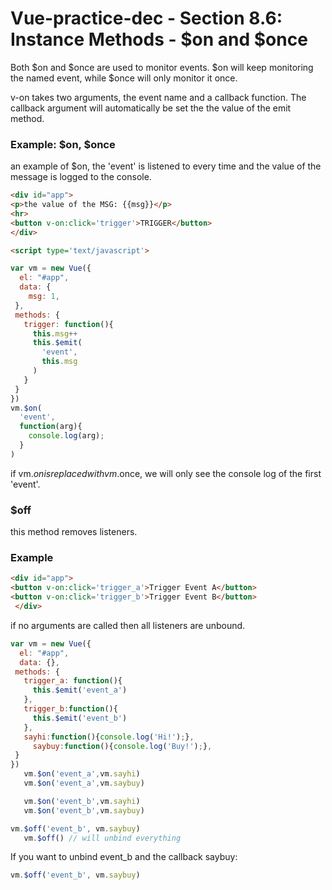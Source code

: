# Vue-practice-dec - Section 8.6: Instance Methods - $on and $once

Both $on and $once are used to monitor events. $on will keep monitoring the named event, while $once will only monitor it once.

v-on takes two arguments, the event name and a callback function.  The callback argument will automatically be set the the value of the emit method.

### Example: $on, $once
an example of $on, the 'event' is listened to every time and the value of the message is logged to the console.  

``` html
<div id="app">
<p>the value of the MSG: {{msg}}</p>
<hr>
<button v-on:click='trigger'>TRIGGER</button>
</div>

<script type='text/javascript'>

var vm = new Vue({
  el: "#app",
  data: {
    msg: 1,
 },
 methods: {
   trigger: function(){
     this.msg++
     this.$emit(
       'event',
       this.msg
     )
   }
 }
})
vm.$on(
  'event',
  function(arg){
    console.log(arg);
  }
)
```
if vm.$on is replaced with vm.$once, we will only see the console log of the first 'event'.  

### $off
this method removes listeners.

### Example
``` html
<div id="app">
<button v-on:click='trigger_a'>Trigger Event A</button>
<button v-on:click='trigger_b'>Trigger Event B</button>
 </div>
 ```
 if no arguments are called then all listeners are unbound.
 ``` javascript
 var vm = new Vue({
   el: "#app",
   data: {},
  methods: {
    trigger_a: function(){
      this.$emit('event_a')
    },
    trigger_b:function(){
      this.$emit('event_b')
    },
    sayhi:function(){console.log('Hi!');},
 	  saybuy:function(){console.log('Buy!');},
  }
 })
 	vm.$on('event_a',vm.sayhi)
 	vm.$on('event_a',vm.saybuy)

 	vm.$on('event_b',vm.sayhi)
 	vm.$on('event_b',vm.saybuy)

 vm.$off('event_b', vm.saybuy)
 	vm.$off() // will unbind everything
  ```
  If you want to unbind event_b and the callback saybuy:
  ``` javascript
  vm.$off('event_b', vm.saybuy)
  ```
